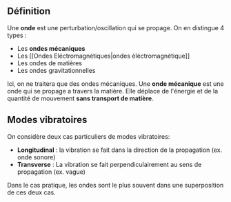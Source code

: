 ## Définition
Une **onde** est une perturbation/oscillation qui se propage. On en distingue 4 types :
- Les **ondes mécaniques**
- Les [[Ondes Eléctromagnétiques|ondes éléctromagnétique]]
- Les ondes de matières
- Les ondes gravitationnelles 

Ici, on ne traitera que des ondes mécaniques.
Une **onde mécanique** est une onde qui se propage a travers la matière. Elle déplace de l'énergie et de la quantité de mouvement **sans transport de matière**. 

## Modes vibratoires 
On considère deux cas particuliers de modes vibratoires:
- **Longitudinal** : la vibration se fait dans la direction de la propagation (ex. onde sonore)
- **Transverse** : La vibration se fait perpendiculairement au sens de propagation (ex. vague)

Dans le cas pratique, les ondes sont le plus souvent dans une superposition de ces deux cas.  